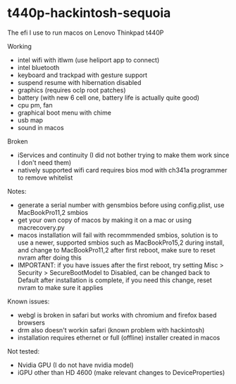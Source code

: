 # t440p-hackintosh-sequoia
The efi I use to run macos on Lenovo Thinkpad t440P

Working
- intel wifi with itlwm (use heliport app to connect)
- intel bluetooth
- keyboard and trackpad with gesture support
- suspend resume with hibernation disabled
- graphics (requires oclp root patches)
- battery (with new 6 cell one, battery life is actually quite good)
- cpu pm, fan
- graphical boot menu with chime
- usb map
- sound in macos

Broken
- iServices and continuity (I did not bother trying to make them work since I don't need them)
- natively supported wifi card requires bios mod with ch341a programmer to remove whitelist

Notes:
- generate a serial number with gensmbios before using config.plist, use MacBookPro11,2 smbios
- get your own copy of macos by making it on a mac or using macrecovery.py
- macos installation will fail with recommmended smbios, solution is to use a newer, supported smbios such as MacBookPro15,2 during install, and change to MacBookPro11,2 after first reboot, make sure to reset nvram after doing this
- IMPORTANT: if you have issues after the first reboot, try setting Misc > Security > SecureBootModel to Disabled, can be changed back to Default after installation is complete, if you need this change, reset nvram to make sure it applies

Known issues:
- webgl is broken in safari but works with chromium and firefox based browsers
- drm also doesn't workin safari (known problem with hackintosh)
- installation requires ethernet or full (offline) installer created in macos

Not tested:
- Nvidia GPU (I do not have nvidia model)
- iGPU other than HD 4600 (make relevant changes to DeviceProperties)
